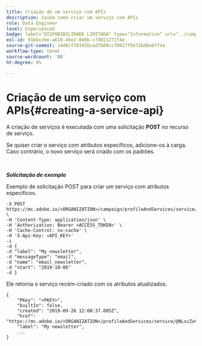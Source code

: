 ```yaml
---
title: Criação de um serviço com APIs
description: Saiba como criar um serviço com APIs
role: Data Engineer
level: Experienced
badge: label="DISPONIBILIDADE LIMITADA" type="Informative" url="../campaign-standard-migration-home.md" tooltip="Restrito a usuários migrados do Campaign Standard"
exl-id: 91bbce9e-a618-4be2-840b-c7d021271f4e
source-git-commit: 14d8cf78192bcad7b89cc70827f5672bd6e07f4a
workflow-type: tm+mt
source-wordcount: '86'
ht-degree: 0%

---
```


# Criação de um serviço com APIs{#creating-a-service-api}

A criação de serviços é executada com uma solicitação **POST** no recurso de serviço.

Se quiser criar o serviço com atributos específicos, adicione-os à carga. Caso contrário, o novo serviço será criado com os padrões.

<br/>

***Solicitação de exemplo***

Exemplo de solicitação POST para criar um serviço com atributos específicos.

```
-X POST https://mc.adobe.io/<ORGANIZATION>/campaign/profileAndServices/service/ \
-H 'Content-Type: application/json' \
-H 'Authorization: Bearer <ACCESS_TOKEN>' \
-H 'Cache-Control: no-cache' \
-H 'X-Api-Key: <API_KEY>'
-i
-d {
-d "label": "My newsletter",
-d "messageType": "email",
-d "name": "email_newsletter",
-d "start": "2019-10-06"
-d }
```

Ele retorna o serviço recém-criado com os atributos atualizados.

```
{
    "PKey": "<PKEY>",
    "builtIn": false,
    "created": "2019-09-26 12:00:37.005Z",
    "href": "https://mc.adobe.io/<ORGANIZATION>/profileAndServices/service/@NLscZuVHxdVu9rPftvrMWFfR1zRIxQGswSOmGLrK09JTF_iWhB0JCUHEndA_vvy__k9mzOYa5NVkcWDcrK8qGh0wygahX9kRcD44kiWWSEceShn3",
    "label": "My newsletter",
    ...
}
```
